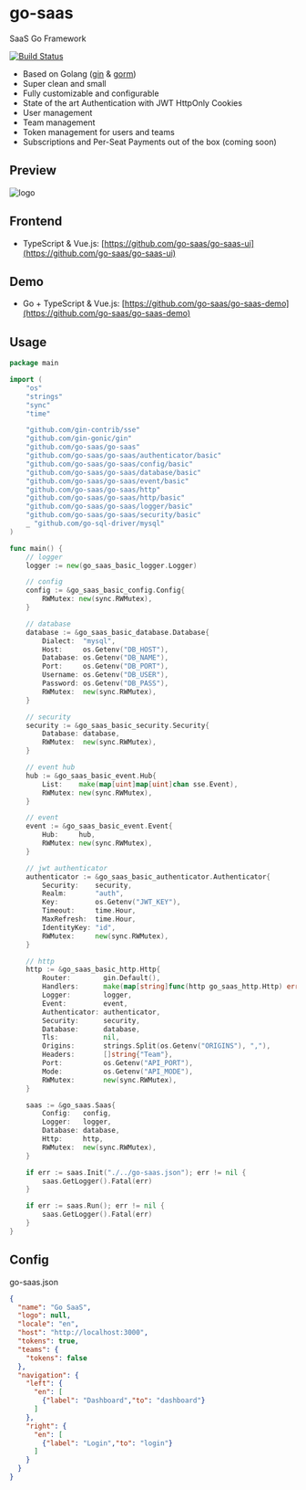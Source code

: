 # go-saas

SaaS Go Framework

[![Build Status](https://ci.loeffel.io/api/badges/go-saas/go-saas/status.svg)](https://ci.loeffel.io/go-saas/go-saas)

- Based on Golang ([gin](https://github.com/gin-gonic/gin) & [gorm](https://github.com/go-gorm/gorm))
- Super clean and small
- Fully customizable and configurable
- State of the art Authentication with JWT HttpOnly Cookies
- User management
- Team management
- Token management for users and teams
- Subscriptions and Per-Seat Payments out of the box (coming soon)

## Preview

<img src="https://raw.githubusercontent.com/go-saas/go-saas-ui/master/preview.png" alt="logo">

## Frontend

- TypeScript & Vue.js: [https://github.com/go-saas/go-saas-ui](https://github.com/go-saas/go-saas-ui)

## Demo

- Go + TypeScript & Vue.js: [https://github.com/go-saas/go-saas-demo](https://github.com/go-saas/go-saas-demo)

## Usage

```go
package main

import (
	"os"
	"strings"
	"sync"
	"time"

	"github.com/gin-contrib/sse"
	"github.com/gin-gonic/gin"
	"github.com/go-saas/go-saas"
	"github.com/go-saas/go-saas/authenticator/basic"
	"github.com/go-saas/go-saas/config/basic"
	"github.com/go-saas/go-saas/database/basic"
	"github.com/go-saas/go-saas/event/basic"
	"github.com/go-saas/go-saas/http"
	"github.com/go-saas/go-saas/http/basic"
	"github.com/go-saas/go-saas/logger/basic"
	"github.com/go-saas/go-saas/security/basic"
	_ "github.com/go-sql-driver/mysql"
)

func main() {
	// logger
	logger := new(go_saas_basic_logger.Logger)

	// config
	config := &go_saas_basic_config.Config{
		RWMutex: new(sync.RWMutex),
	}

	// database
	database := &go_saas_basic_database.Database{
		Dialect:  "mysql",
		Host:     os.Getenv("DB_HOST"),
		Database: os.Getenv("DB_NAME"),
		Port:     os.Getenv("DB_PORT"),
		Username: os.Getenv("DB_USER"),
		Password: os.Getenv("DB_PASS"),
		RWMutex:  new(sync.RWMutex),
	}

	// security
	security := &go_saas_basic_security.Security{
		Database: database,
		RWMutex:  new(sync.RWMutex),
	}

	// event hub
	hub := &go_saas_basic_event.Hub{
		List:    make(map[uint]map[uint]chan sse.Event),
		RWMutex: new(sync.RWMutex),
	}

	// event
	event := &go_saas_basic_event.Event{
		Hub:     hub,
		RWMutex: new(sync.RWMutex),
	}

	// jwt authenticator
	authenticator := &go_saas_basic_authenticator.Authenticator{
		Security:    security,
		Realm:       "auth",
		Key:         os.Getenv("JWT_KEY"),
		Timeout:     time.Hour,
		MaxRefresh:  time.Hour,
		IdentityKey: "id",
		RWMutex:     new(sync.RWMutex),
	}

	// http
	http := &go_saas_basic_http.Http{
		Router:        gin.Default(),
		Handlers:      make(map[string]func(http go_saas_http.Http) error),
		Logger:        logger,
		Event:         event,
		Authenticator: authenticator,
		Security:      security,
		Database:      database,
		Tls:           nil,
		Origins:       strings.Split(os.Getenv("ORIGINS"), ","),
		Headers:       []string{"Team"},
		Port:          os.Getenv("API_PORT"),
		Mode:          os.Getenv("API_MODE"),
		RWMutex:       new(sync.RWMutex),
	}

	saas := &go_saas.Saas{
		Config:   config,
		Logger:   logger,
		Database: database,
		Http:     http,
		RWMutex:  new(sync.RWMutex),
	}

	if err := saas.Init("./../go-saas.json"); err != nil {
		saas.GetLogger().Fatal(err)
	}

	if err := saas.Run(); err != nil {
		saas.GetLogger().Fatal(err)
	}
}
```

## Config

go-saas.json

```json
{
  "name": "Go SaaS",
  "logo": null,
  "locale": "en",
  "host": "http://localhost:3000",
  "tokens": true,
  "teams": {
    "tokens": false
  },
  "navigation": {
    "left": {
      "en": [
        {"label": "Dashboard","to": "dashboard"}
      ]
    },
    "right": {
      "en": [
        {"label": "Login","to": "login"}
      ]
    }
  }
}
```
